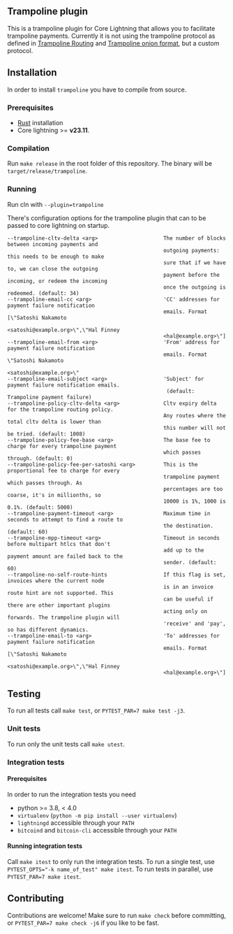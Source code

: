 ## Trampoline plugin
This is a trampoline plugin for Core Lightning that allows you to facilitate
trampoline payments. Currently it is not using the trampoline protocol as
defined in [Trampoline Routing](https://github.com/lightning/bolts/pull/829) and
[Trampoline onion format](https://github.com/lightning/bolts/pull/836), but a
custom protocol.

## Installation
In order to install `trampoline` you have to compile from source. 

### Prerequisites
- [Rust](https://www.rust-lang.org/tools/install) installation
- Core lightning >= **v23.11**.

### Compilation
Run `make release` in the root folder of this repository. The binary will be
`target/release/trampoline`.

### Running
Run cln with `--plugin=trampoline`

There's configuration options for the trampoline plugin that can to be passed
to core lightning on startup.

```
--trampoline-cltv-delta <arg>                     The number of blocks between incoming payments and
                                                  outgoing payments: this needs to be enough to make
                                                  sure that if we have to, we can close the outgoing
                                                  payment before the incoming, or redeem the incoming
                                                  once the outgoing is redeemed. (default: 34)
--trampoline-email-cc <arg>                       'CC' addresses for payment failure notification
                                                  emails. Format [\"Satoshi Nakamoto
                                                  <satoshi@example.org>\",\"Hal Finney
                                                  <hal@example.org>\"]
--trampoline-email-from <arg>                     'From' address for payment failure notification
                                                  emails. Format \"Satoshi Nakamoto
                                                  <satoshi@example.org>\"
--trampoline-email-subject <arg>                  'Subject' for payment failure notification emails.
                                                   (default: Trampoline payment failure)
--trampoline-policy-cltv-delta <arg>              Cltv expiry delta for the trampoline routing policy.
                                                  Any routes where the total cltv delta is lower than
                                                  this number will not be tried. (default: 1008)
--trampoline-policy-fee-base <arg>                The base fee to charge for every trampoline payment
                                                  which passes through. (default: 0)
--trampoline-policy-fee-per-satoshi <arg>         This is the proportional fee to charge for every
                                                  trampoline payment which passes through. As
                                                  percentages are too coarse, it's in millionths, so
                                                  10000 is 1%, 1000 is 0.1%. (default: 5000)
--trampoline-payment-timeout <arg>                Maximum time in seconds to attempt to find a route to
                                                  the destination. (default: 60)
--trampoline-mpp-timeout <arg>                    Timeout in seconds before multipart htlcs that don't
                                                  add up to the payment amount are failed back to the
                                                  sender. (default: 60)
--trampoline-no-self-route-hints                  If this flag is set, invoices where the current node
                                                  is in an invoice route hint are not supported. This
                                                  can be useful if there are other important plugins
                                                  acting only on forwards. The trampoline plugin will
                                                  'receive' and 'pay', so has different dynamics.
--trampoline-email-to <arg>                       'To' addresses for payment failure notification
                                                  emails. Format [\"Satoshi Nakamoto
                                                  <satoshi@example.org>\",\"Hal Finney
                                                  <hal@example.org>\"]
```

## Testing
To run all tests call `make test`, or `PYTEST_PAR=7 make test -j3`.

### Unit tests
To run only the unit tests call `make utest`.

### Integration tests

#### Prerequisites
In order to run the integration tests you need 
- python >= 3.8, < 4.0
- `virtualenv` (`python -m pip install --user virtualenv`)
- `lightningd` accessible through your `PATH`
- `bitcoind` and `bitcoin-cli` accessible through your `PATH`

#### Running integration tests
Call `make itest` to only run the integration tests. To run a single test, use
`PYTEST_OPTS="-k name_of_test" make itest`. To run tests in parallel, use
`PYTEST_PAR=7 make itest`.

## Contributing
Contributions are welcome!
Make sure to run `make check` before committing, or 
`PYTEST_PAR=7 make check -j6` if you like to be fast.